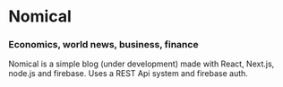 <h1>Nomical</h1>
<h3>Economics, world news, business, finance</h3>
<p>Nomical is a simple blog (under development) made with React, Next.js, node.js and firebase. Uses a REST Api system and firebase auth.</p>
